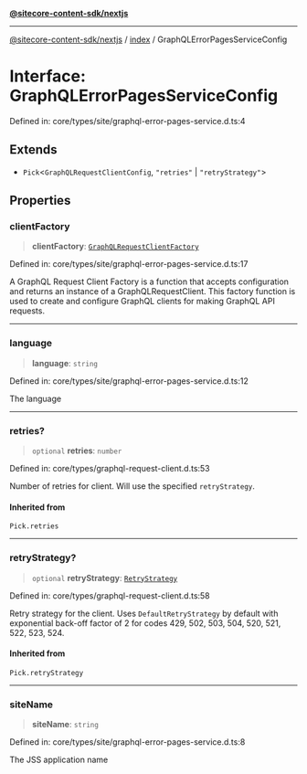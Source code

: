[**@sitecore-content-sdk/nextjs**](../../README.md)

***

[@sitecore-content-sdk/nextjs](../../README.md) / [index](../README.md) / GraphQLErrorPagesServiceConfig

# Interface: GraphQLErrorPagesServiceConfig

Defined in: core/types/site/graphql-error-pages-service.d.ts:4

## Extends

- `Pick`\<`GraphQLRequestClientConfig`, `"retries"` \| `"retryStrategy"`\>

## Properties

### clientFactory

> **clientFactory**: [`GraphQLRequestClientFactory`](../../graphql/type-aliases/GraphQLRequestClientFactory.md)

Defined in: core/types/site/graphql-error-pages-service.d.ts:17

A GraphQL Request Client Factory is a function that accepts configuration and returns an instance of a GraphQLRequestClient.
This factory function is used to create and configure GraphQL clients for making GraphQL API requests.

***

### language

> **language**: `string`

Defined in: core/types/site/graphql-error-pages-service.d.ts:12

The language

***

### retries?

> `optional` **retries**: `number`

Defined in: core/types/graphql-request-client.d.ts:53

Number of retries for client. Will use the specified `retryStrategy`.

#### Inherited from

`Pick.retries`

***

### retryStrategy?

> `optional` **retryStrategy**: [`RetryStrategy`](../../graphql/interfaces/RetryStrategy.md)

Defined in: core/types/graphql-request-client.d.ts:58

Retry strategy for the client. Uses `DefaultRetryStrategy` by default with exponential
back-off factor of 2 for codes 429, 502, 503, 504, 520, 521, 522, 523, 524.

#### Inherited from

`Pick.retryStrategy`

***

### siteName

> **siteName**: `string`

Defined in: core/types/site/graphql-error-pages-service.d.ts:8

The JSS application name
